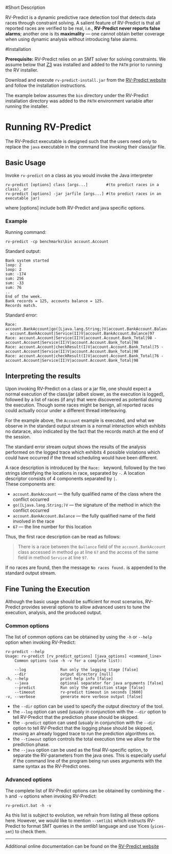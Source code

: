 #Short Description

RV-Predict is a dynamic predictive race detection tool that detects 
data races through constraint solving. 
A salient feature of RV-Predict is that all reported races are verified to be 
real, i.e., **RV-Predict never reports false alarms**;  another one is its **maximality** — one cannot obtain better coverage when using dynamic analysis 
without introducing false alarms.

#Installation

**Prerequisite:** RV-Predict relies on an SMT solver for solving 
constraints. We assume below that [Z3](http://z3.codeplex.com) was installed 
and added to the `PATH` prior to running the RV installer.  

Download and execute `rv-predict-install.jar` from the 
[RV-Predict website](http://runtimeverification.com/predict) 
and follow the installation instructions.

The example below assumes the `bin` directory under the RV-Predict installation 
directory was added to the `PATH` environment variable after running the 
installer.

# Running RV-Predict

The RV-Predict executable is designed such that the users need only to replace the `java` executable in the command line invoking their class/jar file. 

## Basic Usage

Invoke `rv-predict` on a class as you would invoke the Java interpreter

    rv-predict [options] class [args...]        #(to predict races in a class), or
    rv-predict [options] -jar jarfile [args...] #(to predict races in an executable jar)
where [options] include both RV-Predict and java specific options.

### Example

Running command:

    rv-predict -cp benchmarks\bin account.Account
Standard output:

    Bank system started
    loop: 2
    loop: 2
    sum: -174
    sum: 256
    sum: -33
    sum: 76
    ..
    End of the week.
    Bank records = 125, accounts balance = 125.
    Records match.

Standard error:

    Race: account.BankAccount|go([Ljava.lang.String;)V|account.BankAccount.Balance|67 - account.BankAccount|Service(II)V|account.BankAccount.Balance|97
    Race: account.Account|Service(II)V|account.Account.Bank_Total|98 - account.Account|Service(II)V|account.Account.Bank_Total|98
    Race: account.Account|checkResult(I)V|account.Account.Bank_Total|75 - account.Account|Service(II)V|account.Account.Bank_Total|98
    Race: account.Account|checkResult(I)V|account.Account.Bank_Total|76 - account.Account|Service(II)V|account.Account.Bank_Total|98  

## Interpreting the results

Upon invoking RV-Predict on a class or a jar file, one should expect a normal 
execution of the class/jar (albeit slower, as the execution is logged), 
followed by a list of races (if any) that were discovered as potential during 
the execution.  Though some races might be benign, all reported races could 
actually occur under a different thread interleaving.

For the example above, the `Account` example is executed, and what we observe 
in the standard output stream is a normal interaction which exhibits no 
datarace, also indicated by the fact that the records match at the end of 
the session.

The standard error stream output shows the results of the analysis performed 
on the logged trace which exhibits 4 possible violations which could have 
occurred if the thread scheduling would have been different.

A race description is introduced by the `Race: ` keyword, followed by the 
two strings identifying the locations in race, separated by ` - `. 
A location descriptor consists of 4 components separated by `|`.  
These components are:

- `account.BankAccount` — the fully qualified name of the class where the
conflict occurred
- `go([Ljava.lang.String;)V` — the signature of the method in which the 
conflict occurred 
- `account.BankAccount.Balance` — the fully qualified name of the field 
involved in the race
- `67` — the line number for this location

Thus, the first race description can be read as follows:
> There is a race between the `Ballance` field of the `account.BankAccount`
> class accessed in method `go` at line `67` and the access of the same field 
> in method `Service` at line `97`.

If no races are found, then the message `No races found.` is appended to the
standard output stream.

## Fine Tuning the Execution

Although the basic usage should be sufficient for most scenarios, 
RV-Predict provides several options to allow advanced users to tune 
the execution, analysis, and the produced output.

### Common options

The list of common options can be obtained by using the `-h` or `--help` 
option when invoking RV-Predict:
 		
    rv-predict --help
    Usage: rv-predict [rv_predict_options] [java_options] <command_line>
        Common options (use -h -v for a complete list):

        --log               Run only the logging stage [false]
        --dir               output directory [null]
    -h, --help              print help info [false]
        --java              optional separator for java arguments [false]
        --predict           Run only the prediction stage [false]
        --timeout           rv-predict timeout in seconds [3600]
    -v, --verbose           generate more verbose output [false]


- the `--dir` option can be used to specify the output directory of the tool.
- the `--log` option can used (usualy in conjunction with the `--dir` option 
to tell RV-Predict that the prediction phase should be skipped.
- the `--predict` option can used (usualy in conjunction with the `--dir` option 
to tell RV-Predict that the logging phase should be skipped, reusing an already
logged trace to run the prediction algorithms on.
- the `--timeout` option controls the total execution time we allow for the 
prediction phase.
- the `--java` option can be used as the final RV-specific option, to separate
the RV-parameters from the java ones.  This is especially useful if the command 
line of the program being run uses arguments with the same syntax as 
the RV-Predict ones.

### Advanced options

The complete list of RV-Predict options can be obtained by
combining the `-h` and `-v` options when invoking RV-Predict:

    rv-predict.bat -h -v

As this list is subject to evolution, we refrain from listing all these 
options here.  However, we would like to mention `--smtlib1` which instructs
RV-Predict to format SMT queries in the smtlib1 language and use Yices 
(`yices-smt`) to check them.

----------
Additional online documentation can be found on the 
[RV-Predict website](http://runtimeverification.com/predict)
